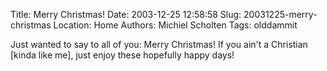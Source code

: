 Title: Merry Christmas!
Date: 2003-12-25 12:58:58
Slug: 20031225-merry-christmas
Location: Home
Authors: Michiel Scholten
Tags: olddammit

<p>Just wanted to say to all of you: Merry Christmas! If you ain't a Christian [kinda like me], just enjoy these hopefully happy days!</p>
